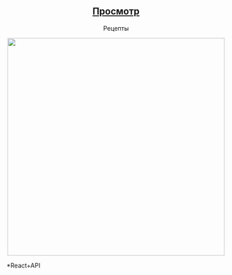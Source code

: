 <div align='center'>
   <h2><a href='https://my-recip-es.netlify.app/'>Просмотр</a></h2>
   <p>Рецепты</p>
   <img width='500px' src='https://cdn.glitch.global/7c6a18ce-0c28-4fa9-bb89-9a59af144581/Component%203.png?v=1665838253565'/>
</div>
<p>*React+API</p>
